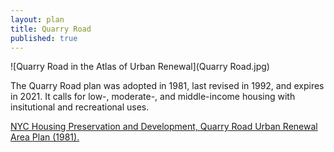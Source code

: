 ```yaml
---
layout: plan
title: Quarry Road
published: true
---
```


![Quarry Road in the Atlas of Urban Renewal](Quarry Road.jpg)

The Quarry Road plan was adopted in 1981, last revised in 1992, and expires in 2021. It calls for low-, moderate-, and middle-income housing with insitutional and recreational uses.

[NYC Housing Preservation and Development, Quarry Road Urban Renewal Area Plan (1981).](https://www.nyc.gov/assets/hpd/downloads/pdfs/services/quarry-road-urp.pdf)
